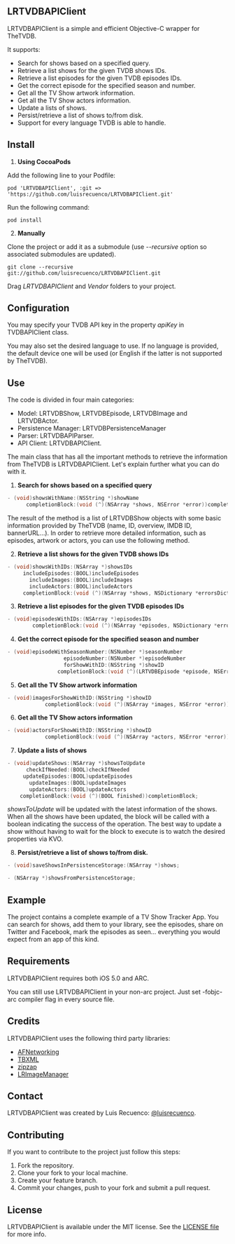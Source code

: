 ## LRTVDBAPIClient

LRTVDBAPIClient is a simple and efficient Objective-C wrapper for TheTVDB. 

It supports: 

* Search for shows based on a specified query.
* Retrieve a list shows for the given TVDB shows IDs.
* Retrieve a list episodes for the given TVDB episodes IDs.
* Get the correct episode for the specified season and number.
* Get all the TV Show artwork information.
* Get all the TV Show actors information.
* Update a lists of shows.
* Persist/retrieve a list of shows to/from disk.
* Support for every language TVDB is able to handle.

## Install

1. **Using CocoaPods**

  Add the following line to your Podfile:

  ```
  pod 'LRTVDBAPIClient', :git => 'https://github.com/luisrecuenco/LRTVDBAPIClient.git'   
  ```

  Run the following command:
  
  ```
  pod install
  ```

2. **Manually**

  Clone the project or add it as a submodule (use *--recursive* option so associated submodules are updated). 

  ```
  git clone --recursive git://github.com/luisrecuenco/LRTVDBAPIClient.git
  ```

Drag *LRTVDBAPIClient* and *Vendor* folders to your project.

## Configuration

You may specify your TVDB API key in the property *apiKey* in TVDBAPIClient class. 

You may also set the desired language to use. If no language is provided, the default device one will be used (or English if the latter is not supported by TheTVDB). 

## Use

The code is divided in four main categories:

* Model: LRTVDBShow, LRTVDBEpisode, LRTVDBImage and LRTVDBActor.
* Persistence Manager: LRTVDBPersistenceManager
* Parser: LRTVDBAPIParser.
* API Client: LRTVDBAPIClient.

The main class that has all the important methods to retrieve the information from TheTVDB is LRTVDBAPIClient. Let's explain further what you can do with it.

1. **Search for shows based on a specified query**

```objective-c
- (void)showsWithName:(NSString *)showName
      completionBlock:(void (^)(NSArray *shows, NSError *error))completionBlock;
```

The result of the method is a list of LRTVDBShow objects with some basic information provided by TheTVDB (name, ID, overview, IMDB ID, bannerURL…). In order to retrieve more detailed information, such as episodes, artwork or actors, you can use the following method.

2. **Retrieve a list shows for the given TVDB shows IDs**

```objective-c
- (void)showsWithIDs:(NSArray *)showsIDs
     includeEpisodes:(BOOL)includeEpisodes
       includeImages:(BOOL)includeImages
       includeActors:(BOOL)includeActors
     completionBlock:(void (^)(NSArray *shows, NSDictionary *errorsDictionary))completionBlock;
```

3. **Retrieve a list episodes for the given TVDB episodes IDs**

```objective-c
- (void)episodesWithIDs:(NSArray *)episodesIDs
        completionBlock:(void (^)(NSArray *episodes, NSDictionary *errorsDictionary))completionBlock;
```

4. **Get the correct episode for the specified season and number**

```objective-c
- (void)episodeWithSeasonNumber:(NSNumber *)seasonNumber
                  episodeNumber:(NSNumber *)episodeNumber
                  forShowWithID:(NSString *)showID
                completionBlock:(void (^)(LRTVDBEpisode *episode, NSError *error))completionBlock;
```

5. **Get all the TV Show artwork information**

```objective-c
- (void)imagesForShowWithID:(NSString *)showID
            completionBlock:(void (^)(NSArray *images, NSError *error))completionBlock;
```

6. **Get all the TV Show actors information**

```objective-c
- (void)actorsForShowWithID:(NSString *)showID
            completionBlock:(void (^)(NSArray *actors, NSError *error))completionBlock;
```

7. **Update a lists of shows**

```objective-c
- (void)updateShows:(NSArray *)showsToUpdate
      checkIfNeeded:(BOOL)checkIfNeeded
     updateEpisodes:(BOOL)updateEpisodes
       updateImages:(BOOL)updateImages
       updateActors:(BOOL)updateActors
    completionBlock:(void (^)(BOOL finished))completionBlock;
```

*showsToUpdate* will be updated with the latest information of the shows. When all the shows have been updated, the block will be called with a boolean indicating the success of the operation. The best way to update a show without having to wait for the block to execute is to watch the desired properties via KVO.

8. **Persist/retrieve a list of shows to/from disk.**

```objective-c
- (void)saveShowsInPersistenceStorage:(NSArray *)shows;

- (NSArray *)showsFromPersistenceStorage;
```

## Example

The project contains a complete example of a TV Show Tracker App. You can search for shows, add them to your library, see the episodes, share on Twitter and Facebook, mark the episodes as seen… everything you would expect from an app of this kind.

## Requirements

LRTVDBAPIClient requires both iOS 5.0 and ARC.

You can still use LRTVDBAPIClient in your non-arc project. Just set -fobjc-arc compiler flag in every source file.

## Credits

LRTVDBAPIClient uses the following third party libraries:

* [AFNetworking](https://github.com/AFNetworking/AFNetworking)
* [TBXML](https://github.com/71squared/TBXML)
* [zipzap](https://github.com/pixelglow/zipzap)
* [LRImageManager](https://github.com/luisrecuenco/LRImageManager)

## Contact

LRTVDBAPIClient was created by Luis Recuenco: [@luisrecuenco](https://twitter.com/luisrecuenco).

## Contributing

If you want to contribute to the project just follow this steps:

1. Fork the repository.
2. Clone your fork to your local machine.
3. Create your feature branch.
4. Commit your changes, push to your fork and submit a pull request.

## License

LRTVDBAPIClient is available under the MIT license. See the [LICENSE file](https://github.com/luisrecuenco/LRTVDBAPIClient/blob/master/LICENSE) for more info.

